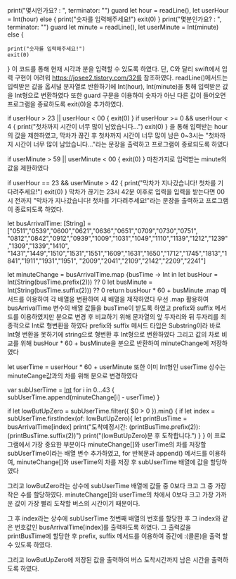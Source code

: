 print("몇시인가요? : ", terminator: "")
guard let hour = readLine(), let userHour = Int(hour) else {
    print("숫자를 입력해주세요!")
    exit(0)
} 
print("몇분인가요? : ", terminator: "")
guard let minute = readLine(), let userMinute = Int(minute) else {
    
    print("숫자를 입력해주세요!")
    exit(0)
}
이 코드를 통해 현재 시각과 분을 입력할 수 있도록 하였다. 단, C와 달리 swift에서 입력 구현이 어려워 https://josee2.tistory.com/32를 참조하였다.
readLine()메서드는 입력받은 값을 옵셔널 문자열로 반환하기에 Int(hour), Int(minute)을 통해 입력받은 값을 Int형으로 변환하였다
또한 guard 구문을 이용하여 숫자가 아닌 다른 값이 들어오면 프로그램을 종료하도록 exit(0)을 추가하였다.

if userHour > 23 || userHour < 00 {
    exit(0)
}
if userHour >= 0 && userHour < 4 {
    print("첫차까지 시간이 너무 많이 남았습니다...")
    exit(0)
}
을 통해 입력받는 hour의 값을 제한하였고, 막차가 끊긴 후 첫차까지 시간이 너무 많이 남은 0~3시는 "첫차까지 시간이 너무 많이 남았습니다..."라는 문장을 출력하고 프로그램이 종료되도록 하였다


if userMinute > 59 || userMinute < 00 {
    exit(0)
}
마찬가지로 입력받는 minute의 값을 제한하였다


if userHour == 23 && userMinute > 42 {
    print("막차가 지나갔습니다! 첫차를 기다려주세요!")
    exit(0)
}
막차가 끊기는 23시 42분 이후로 입력을 입력을 받는다면 00시 전까지 "막차가 지나갔습니다! 첫차를 기다려주세요!"라는 문장을 출력하고 프로그램이 종료되도록 하였다.

let busArrivalTime: [String] = ["0511","0539","0600","0621","0636","0651","0709","0730","0751",
"0812","0842","0912","0939","1009","1031","1049","1110","1139","1212","1239","1309","1339","1410",
"1431","1449","1510","1531","1551","1609","1631","1650","1712","1745","1813","1841","1911","1931","1951",
"2009","2041","2109","2142","2209","2241"]

let minuteChange = busArrivalTime.map {busTime -> Int in
    let busHour = Int(String(busTime.prefix(2))) ?? 0
    let busMinute = Int(String(busTime.suffix(2))) ?? 0
    return busHour * 60 + busMinute
.map 메서드를 이용하여 각 배열을 변환하여 새 배열을 제작하였다
우선 .map 활용하여 busArrivalTime 변수의 배열 값들을 busTime이 받도록 하였고 
prefix와 suffix 메서드를 이용하였지만 분으로 변경 후 비교하기 위해 문자열의 앞 두자리와 뒤 두자리를 최종적으로 Int로 형변환을 하였다
prefix와 suffix 메서드 타입은 Substring이라 바로 Int형 변환을 못하기에 string으로 형변환 후 Int형으로 변환하였다
그리고 값의 차로 비교를 위해 busHour * 60 + busMinute을 분으로 반환하여 minuteChange에 저장하였다

let userTime = userHour * 60 + userMinute
또한 이미 Int형인 userTime 상수는 minuteCange값과의 차를 위해 분으로 변경하였다

var subUserTime = [Int]()
for i in 0...43 {
    subUserTime.append(minuteChange[i] - userTime)
}

if let lowButUpZero = subUserTime.filter({ $0 > 0 }).min() {
    if let index = subUserTime.firstIndex(of: lowButUpZero){
        let printBusTime = busArrivalTime[index]
        print("도착예정시간: \(printBusTime.prefix(2)):\(printBusTime.suffix(2))")
        print("\(lowButUpZero)분 후 도착합니다.")
    }
}
이 프로그램에서 가장 중요한 부분이다 
 minuteChange[]와 userTime의 차를 저장할 subUserTime이라는 배열 변수 추가하였고,
 for 반복문과 append() 메서드를 이용하여, minuteChange[]와 userTime의 차를 저장 후 subUserTime 배열에 값을 할당하였다

 그리고 lowButZero라는 상수에 subUserTime 배열에 값들 중 0보다 크고 그 중 가장 작은 수를 할당하였다.
 minuteChange[]와 userTime의 차에서 0보다 크고 가장 가까운 값이 가장 빨리 도착할 버스의 시간이기 때문이다.

 그 후 index라는 상수에 subUserTime 첫번째 배열의 번호를 할당한 후 그 index와 같은 번호값인 busArrivalTime[index]를 출력하도록 하였다.
 그 출력값을 printBusTime에 할당한 후 prefix, suffix 메서드를 이용하여 중간에 :(콜론)을 출력 할 수 있도록 하였다.

 그리고 lowButUpZero에 저장된 값을 출력하여 버스 도착시간까지 남은 시간을 출력하도록 하였다.
